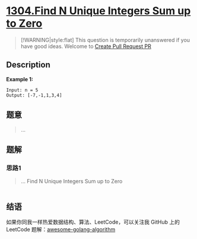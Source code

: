 # [1304.Find N Unique Integers Sum up to Zero][title]

> [!WARNING|style:flat]
> This question is temporarily unanswered if you have good ideas. Welcome to [Create Pull Request PR](https://github.com/Golang-Solutions/awesome-golang-algorithm)

## Description

**Example 1:**

```
Input: n = 5
Output: [-7,-1,1,3,4]
```

## 题意
> ...

## 题解

### 思路1
> ...
Find N Unique Integers Sum up to Zero
```go
```


## 结语

如果你同我一样热爱数据结构、算法、LeetCode，可以关注我 GitHub 上的 LeetCode 题解：[awesome-golang-algorithm][me]

[title]: https://leetcode.com/problems/find-n-unique-integers-sum-up-to-zero/
[me]: https://github.com/Golang-Solutions/awesome-golang-algorithm
